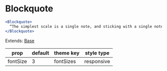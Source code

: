 # Blockquote

```.jsx
<Blockquote>
  “The simplest scale is a single note, and sticking with a single note draws more attention to other parameters, such as rhythm and inflection.”
</Blockquote>
```

Extends: [Base](/components/Base)

prop | default | theme key | style type
---|---|---|---
fontSize | 3 | fontSizes | responsive